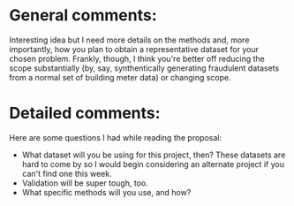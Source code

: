 # General comments:
Interesting idea but I need more details on the methods and, more importantly, how you plan to obtain a representative dataset for your chosen problem. Frankly, though, I think you're better off reducing the scope substantially (by, say, synthentically generating fraudulent datasets from a normal set of building meter data) or changing scope.

# Detailed comments:
Here are some questions I had while reading the proposal:

- What dataset will you be using for this project, then? These datasets are hard to come by so I would begin considering an alternate project if you can't find one this week.
- Validation will be super tough, too.
- What specific methods will you use, and how?
